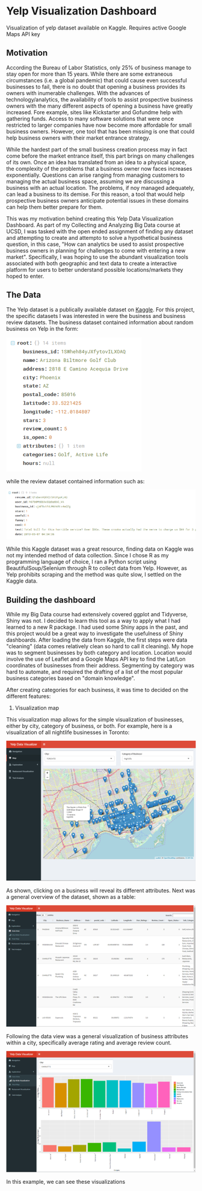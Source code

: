 # Yelp Visualization Dashboard
Visualization of yelp dataset available on Kaggle. Requires active Google Maps API key

## Motivation 
According the Bureau of Labor Statistics, only 25% of business manage to stay open for more than 15 years. While there are some extraneous circumstances (i.e. a global pandemic) that could cause even successful businesses to fail, there is no doubt that opening a business provides its owners with inumerable challenges. With the advances of technology/analytics, the availability of tools to assist prospective business owners with the many different aspects of opening a business have greatly increased. Fore example, sites like Kickstarter and Gofundme help with gathering funds. Access to many software solutions that were once restricted to larger companies have now become more affordable for small business owners. However, one tool that has been missing is one that could help business owners with their market entrance strategy. 

While the hardest part of the small business creation process may in fact come before the market entrance itself, this part brings on many challenges of its own. Once an idea has translated from an idea to a physical space, the complexity of the problems that a business owner now faces increases exponentially. Questions can arise ranging from managing customers to managing the actual business space, assuming we are discussing a business with an actual location. The problems, if noy managed adequately, can lead a business to its demise. For this reason, a tool that would help prospective business owners anticipate potential issues in these domains can help them better prepare for them. 

This was my motivation behind creating this Yelp Data Visualization Dashboard. As part of my Collecting and Analyzing Big Data course at UCSD, I was tasked with the open ended assignment of finding any dataset and attempting to create and attempto to solve a hypothetical business question, in this case, "How can analytics be used to assist prospective business owners in planning for challenges to come with entering a new market". Specifically, I was hoping to use the abundant visualization tools associated with both geographic and text data to create a interactive platform for users to better understand possible locations/markets they hoped to enter. 

## The Data
The Yelp dataset is a publically available dataset on [Kaggle](https://www.kaggle.com/yelp-dataset/yelp-dataset). For this project, the specific datasets I was interested in were the business and business review datasets. The business dataset contained information about random business on Yelp in the form: 


![alt text](images/data_preview.PNG "Data Preview") 

while the review dataset contained information such as:


![alt text](images/reviews_preview.PNG "Review Preview")

While this Kaggle dataset was a great resource, finding data on Kaggle was not my intended method of data collection. Since I chose R as my programming language of choice, I ran a Python script using BeautifulSoup/Selenium through R to collect data from Yelp. However, as Yelp prohibits scraping and the method was quite slow, I settled on the Kaggle data. 

## Building the dashboard
While my Big Data course had extensively covered ggplot and Tidyverse, Shiny was not. I decided to learn this tool as a way to apply what I had learned to a new R package. I had used some Shiny apps in the past, and this project would be a great way to investigate the usefulness of Shiny dashboards. After loading the data from Kaggle, the first steps were data "cleaning" (data comes relatively clean so hard to call it cleaning). My hope was to segment businesses by both category and location. Location would involve the use of Leaflet and a Google Maps API key to find the Lat/Lon coordinates of businesses from their address. Segmenting by category was hard to automate, and required the drafting of a list of the most popular business categories based on "domain knowledge". 

After creating categories for each business, it was time to decided on the different features:
 1. Visualization map

This visualization map allows for the simple visualization of businesses, either by city, category of business, or both. For example, here is a visualization of all nightlife businesses in Toronto:


![alt_text](images/map1.PNG)

As shown, clicking on a business will reveal its different attributes. Next was a general overview of the dataset, shown as a table:


![alt_text](images/data_view.png)

Following the data view was a general visualization of business attributes within a city, specifically average rating and average review count. 


![alt_text](images/city_wide.png)

In this example, we can see these visualizations 

